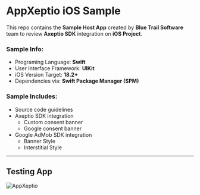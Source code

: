 
# AppXeptio iOS Sample

This repo contains the **Sample Host App** created by **Blue Trail Software** team to review **Axeptio SDK** integration on **iOS Project**.

### Sample Info:
- Programing Language: **Swift**
- User Interface Framework: **UIKit**
- iOS Version Target: **18.2+**
- Dependencies via: **Swift Package Manager (SPM)**

### Sample Includes:

- Source code guidelines
- Axeptio SDK integration
    - Custom consent banner 
    - Google consent banner
- Google AdMob SDK integration
    - Banner Style
    - Interstitial Style

--- 

## Testing App

![AppXeptio](https://github.com/user-attachments/assets/ea6441fe-67c5-4541-93db-aa19d79d94f7)
